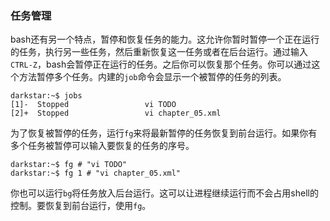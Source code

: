 ### 任务管理

bash还有另一个特点，暂停和恢复任务的能力。这允许你暂时暂停一个正在运行的任务，执行另一些任务，然后重新恢复这一任务或者在后台运行。通过输入`CTRL-Z`，bash会暂停正在运行的任务。之后你可以恢复那个任务。你可以通过这个方法暂停多个任务。内建的`job`命令会显示一个被暂停的任务的列表。

```
darkstar:~$ jobs
[1]-  Stopped                 vi TODO
[2]+  Stopped                 vi chapter_05.xml
```

为了恢复被暂停的任务，运行`fg`来将最新暂停的任务恢复到前台运行。如果你有多个任务被暂停可以输入要恢复的任务的序号。

```
darkstar:~$ fg # "vi TODO"
darkstar:~$ fg 1 # "vi chapter_05.xml"
```

你也可以运行`bg`将任务放入后台运行。这可以让进程继续运行而不会占用shell的控制。要恢复到前台运行，使用`fg`。

